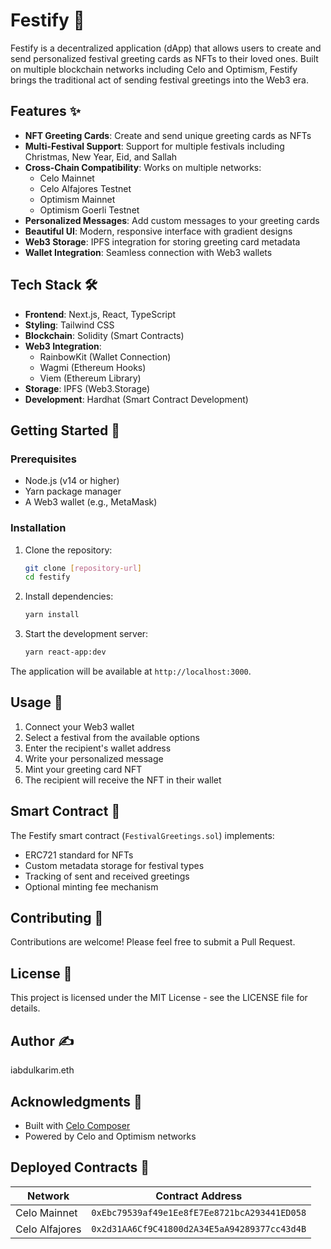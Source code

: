 # Festify 🎉

Festify is a decentralized application (dApp) that allows users to create and send personalized festival greeting cards as NFTs to their loved ones. Built on multiple blockchain networks including Celo and Optimism, Festify brings the traditional act of sending festival greetings into the Web3 era.

## Features ✨

- **NFT Greeting Cards**: Create and send unique greeting cards as NFTs
- **Multi-Festival Support**: Support for multiple festivals including Christmas, New Year, Eid, and Sallah
- **Cross-Chain Compatibility**: Works on multiple networks:
  - Celo Mainnet
  - Celo Alfajores Testnet
  - Optimism Mainnet
  - Optimism Goerli Testnet
- **Personalized Messages**: Add custom messages to your greeting cards
- **Beautiful UI**: Modern, responsive interface with gradient designs
- **Web3 Storage**: IPFS integration for storing greeting card metadata
- **Wallet Integration**: Seamless connection with Web3 wallets

## Tech Stack 🛠

- **Frontend**: Next.js, React, TypeScript
- **Styling**: Tailwind CSS
- **Blockchain**: Solidity (Smart Contracts)
- **Web3 Integration**: 
  - RainbowKit (Wallet Connection)
  - Wagmi (Ethereum Hooks)
  - Viem (Ethereum Library)
- **Storage**: IPFS (Web3.Storage)
- **Development**: Hardhat (Smart Contract Development)

## Getting Started 🚀

### Prerequisites

- Node.js (v14 or higher)
- Yarn package manager
- A Web3 wallet (e.g., MetaMask)

### Installation

1. Clone the repository:
   ```bash
   git clone [repository-url]
   cd festify
   ```

2. Install dependencies:
   ```bash
   yarn install
   ```

3. Start the development server:
   ```bash
   yarn react-app:dev
   ```

The application will be available at `http://localhost:3000`.

## Usage 💝

1. Connect your Web3 wallet
2. Select a festival from the available options
3. Enter the recipient's wallet address
4. Write your personalized message
5. Mint your greeting card NFT
6. The recipient will receive the NFT in their wallet

## Smart Contract 📝

The Festify smart contract (`FestivalGreetings.sol`) implements:
- ERC721 standard for NFTs
- Custom metadata storage for festival types
- Tracking of sent and received greetings
- Optional minting fee mechanism

## Contributing 🤝

Contributions are welcome! Please feel free to submit a Pull Request.

## License 📄

This project is licensed under the MIT License - see the LICENSE file for details.

## Author ✍️

iabdulkarim.eth

## Acknowledgments 🙏

- Built with [Celo Composer](https://github.com/celo-org/celo-composer)
- Powered by Celo and Optimism networks

## Deployed Contracts 🚀
| Network        | Contract Address |
|---------------|------------------|
| Celo Mainnet  | `0xEbc79539af49e1Ee8fE7Ee8721bcA293441ED058` |
| Celo Alfajores| `0x2d31AA6Cf9C41800d2A34E5aA94289377cc43d4B` |
